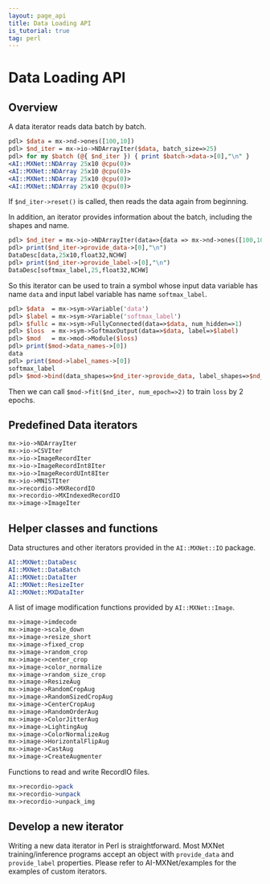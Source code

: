 ```yaml
---
layout: page_api
title: Data Loading API
is_tutorial: true
tag: perl
---
```


# Data Loading API

## Overview

A data iterator reads data batch by batch.

```perl
pdl> $data = mx->nd->ones([100,10])
pdl> $nd_iter = mx->io->NDArrayIter($data, batch_size=>25)
pdl> for my $batch (@{ $nd_iter }) { print $batch->data->[0],"\n" }
<AI::MXNet::NDArray 25x10 @cpu(0)>
<AI::MXNet::NDArray 25x10 @cpu(0)>
<AI::MXNet::NDArray 25x10 @cpu(0)>
<AI::MXNet::NDArray 25x10 @cpu(0)>
```

If `$nd_iter->reset()` is called, then reads the data again from beginning.

In addition, an iterator provides information about the batch, including the
shapes and name.

```perl
pdl> $nd_iter = mx->io->NDArrayIter(data=>{data => mx->nd->ones([100,10])}, label=>{softmax_label => mx->nd->ones([100])}, batch_size=>25)
pdl> print($nd_iter->provide_data->[0],"\n")
DataDesc[data,25x10,float32,NCHW]
pdl> print($nd_iter->provide_label->[0],"\n")
DataDesc[softmax_label,25,float32,NCHW]
```

So this iterator can be used to train a symbol whose input data variable has
name `data` and input label variable has name `softmax_label`.


```perl
pdl> $data  = mx->sym->Variable('data')
pdl> $label = mx->sym->Variable('softmax_label')
pdl> $fullc = mx->sym->FullyConnected(data=>$data, num_hidden=>1)
pdl> $loss  = mx->sym->SoftmaxOutput(data=>$data, label=>$label)
pdl> $mod   = mx->mod->Module($loss)
pdl> print($mod->data_names->[0])
data
pdl> print($mod->label_names->[0])
softmax_label
pdl> $mod->bind(data_shapes=>$nd_iter->provide_data, label_shapes=>$nd_iter->provide_label)
```

Then we can call `$mod->fit($nd_iter, num_epoch=>2)` to train `loss` by 2 epochs.

## Predefined Data iterators

```perl
mx->io->NDArrayIter
mx->io->CSVIter
mx->io->ImageRecordIter
mx->io->ImageRecordInt8Iter
mx->io->ImageRecordUInt8Iter
mx->io->MNISTIter
mx->recordio->MXRecordIO
mx->recordio->MXIndexedRecordIO
mx->image->ImageIter
```

## Helper classes and functions

Data structures and other iterators provided in the `AI::MXNet::IO` package.

```perl
AI::MXNet::DataDesc
AI::MXNet::DataBatch
AI::MXNet::DataIter
AI::MXNet::ResizeIter
AI::MXNet::MXDataIter
```

A list of image modification functions provided by `AI::MXNet::Image`.

```perl
mx->image->imdecode
mx->image->scale_down
mx->image->resize_short
mx->image->fixed_crop
mx->image->random_crop
mx->image->center_crop
mx->image->color_normalize
mx->image->random_size_crop
mx->image->ResizeAug
mx->image->RandomCropAug
mx->image->RandomSizedCropAug
mx->image->CenterCropAug
mx->image->RandomOrderAug
mx->image->ColorJitterAug
mx->image->LightingAug
mx->image->ColorNormalizeAug
mx->image->HorizontalFlipAug
mx->image->CastAug
mx->image->CreateAugmenter
```

Functions to read and write RecordIO files.

```perl
mx->recordio->pack
mx->recordio->unpack
mx->recordio->unpack_img
```

## Develop a new iterator

Writing a new data iterator in Perl is straightforward. Most MXNet
training/inference programs accept an object with ``provide_data``
and ``provide_label`` properties.
Please refer to AI-MXNet/examples for the examples of custom iterators.
